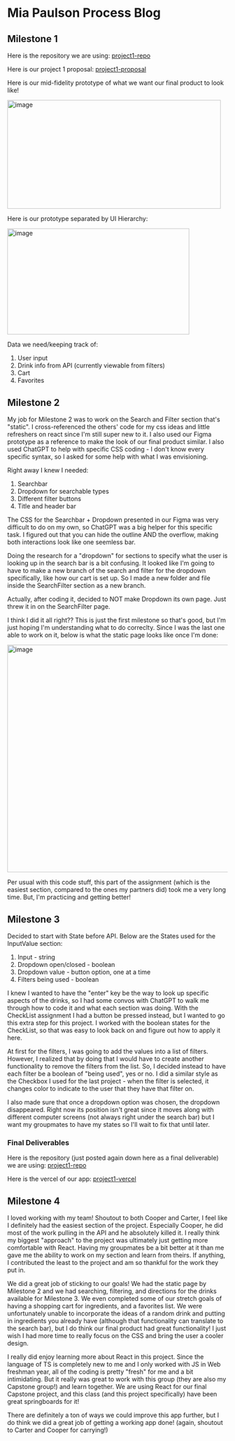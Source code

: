 # Mia Paulson Process Blog

## Milestone 1

Here is the repository we are using:
[project1-repo](https://github.com/CDAWGSWAGMAN/ATLS-4630-Project-1)

Here is our project 1 proposal:
[project1-proposal](https://o365coloradoedu-my.sharepoint.com/:w:/g/personal/mipa2824_colorado_edu/EX9IurRvKKdLlSEHVn_e0GcB2Sgf49iyLpLMWYlKwDj0Wg?e=qd1BOs)


Here is our mid-fidelity prototype of what we want our final product to look like!

<img width="488" height="247.66" alt="image" src="https://github.com/user-attachments/assets/c3927da6-c918-449c-80b4-487969958b02" />

Here is our prototype separated by UI Hierarchy:

<img width="416" height="242.66" alt="image" src="https://github.com/user-attachments/assets/f35a470e-75c1-427f-8521-ecf889ce31e9" />


Data we need/keeping track of:
1. User input
2. Drink info from API (currently viewable from filters)
3. Cart
4. Favorites


## Milestone 2
My job for Milestone 2 was to work on the Search and Filter section that's "static". I cross-referenced the others' code for my css ideas and little refreshers on react since I'm still super new to it. I also used our Figma prototype as a reference to make the look of our final product similar. I also used ChatGPT to help with specific CSS coding - I don't know every specific syntax, so I asked for some help with what I was envisioning.


Right away I knew I needed:
1. Searchbar
2. Dropdown for searchable types
3. Different filter buttons
4. Title and header bar


The CSS for the Searchbar + Dropdown presented in our Figma was very difficult to do on my own, so ChatGPT was a big helper for this specific task. I figured out that you can hide the outline AND the overflow, making both interactions look like one seemless bar.

Doing the research for a "dropdown" for sections to specify what the user is looking up in the search bar is a bit confusing. It looked like I'm going to have to make a new branch of the search and filter for the dropdown specifically, like how our cart is set up. So I made a new folder and file inside the SearchFilter section as a new branch.

Actually, after coding it, decided to NOT make Dropdown its own page. Just threw it in on the SearchFilter page.

I think I did it all right?? This is just the first milestone so that's good, but I'm just hoping I'm understanding what to do correclty. Since I was the last one able to work on it, below is what the static page looks like once I'm done:

<img width="952.66" height="519" alt="image" src="https://github.com/user-attachments/assets/ee372eea-8af3-4777-9756-a8d69f0381d5" />


Per usual with this code stuff, this part of the assignment (which is the easiest section, compared to the ones my partners did) took me a very long time. But, I'm practicing and getting better!


## Milestone 3

Decided to start with State before API. Below are the States used for the InputValue section:
1. Input - string
2. Dropdown open/closed - boolean
3. Dropdown value - button option, one at a time
4. Filters being used - boolean

I knew I wanted to have the "enter" key be the way to look up specific aspects of the drinks, so I had some convos with ChatGPT to walk me through how to code it and what each section was doing. With the CheckList assignment I had a button be pressed instead, but I wanted to go this extra step for this project. I worked with the boolean states for the CheckList, so that was easy to look back on and figure out how to apply it here.

At first for the filters, I was going to add the values into a list of filters. However, I realized that by doing that I would have to create another functionality to remove the filters from the list. So, I decided instead to have each filter be a boolean of "being used", yes or no. I did a similar style as the Checkbox I used for the last project - when the filter is selected, it changes color to indicate to the user that they have that filter on.

I also made sure that once a dropdown option was chosen, the dropdown disappeared. Right now its position isn't great since it moves along with different computer screens (not always right under the search bar) but I want my groupmates to have my states so I'll wait to fix that until later.


### Final Deliverables
Here is the repository (just posted again down here as a final deliverable) we are using:
[project1-repo](https://github.com/CDAWGSWAGMAN/ATLS-4630-Project-1)

Here is the vercel of our app:
[project1-vercel](https://atls-4630-project-1.vercel.app/)


## Milestone 4

I loved working with my team! Shoutout to both Cooper and Carter, I feel like I definitely had the easiest section of the project. Especially Cooper, he did most of the work pulling in the API and he absolutely killed it. I really think my biggest "approach" to the project was ultimately just getting more comfortable with React. Having my groupmates be a bit better at it than me gave me the ability to work on my section and learn from theirs. If anything, I contributed the least to the project and am so thankful for the work they put in.

We did a great job of sticking to our goals! We had the static page by Milestone 2 and we had searching, filtering, and directions for the drinks available for Milestone 3. We even completed some of our stretch goals of having a shopping cart for ingredients, and a favorites list. We were unfortunately unable to incorporate the ideas of a random drink and putting in ingredients you already have (although that functionality can translate to the search bar), but I do think our final product had great functionality! I just wish I had more time to really focus on the CSS and bring the user a cooler design.

I really did enjoy learning more about React in this project. Since the language of TS is completely new to me and I only worked with JS in Web freshman year, all of the coding is pretty "fresh" for me and a bit intimidating. But it really was great to work with this group (they are also my Capstone group!) and learn together. We are using React for our final Capstone project, and this class (and this project specifically) have been great springboards for it!

There are definitely a ton of ways we could improve this app further, but I do think we did a great job of getting a working app done! (again, shoutout to Carter and Cooper for carrying!)

